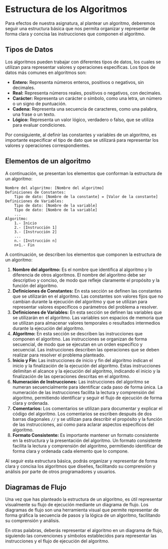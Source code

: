 # Estructura de los Algoritmos

Para efectos de nuestra asignatura, al plantear un algoritmo, deberemos seguir una estructura básica que nos permita
organizar y representar de forma clara y concisa las instrucciones que componen el algoritmo.

## Tipos de Datos

Los algoritmos pueden trabajar con diferentes tipos de datos, los cuales se utilizan para representar valores y
operaciones específicas. Los tipos de datos más comunes en algoritmos son:

- **Entero:** Representa números enteros, positivos o negativos, sin decimales.
- **Real:** Representa números reales, positivos o negativos, con decimales.
- **Carácter:** Representa un carácter o símbolo, como una letra, un número o un signo de puntuación.
- **Cadena:** Representa una secuencia de caracteres, como una palabra, una frase o un texto.
- **Lógico:** Representa un valor lógico, verdadero o falso, que se utiliza para evaluar condiciones.

Por consiguiente, al definir las constantes y variables de un algoritmo, es importante especificar el tipo de dato que
se utilizará para representar los valores y operaciones correspondientes.

## Elementos de un algoritmo

A continuación, se presentan los elementos que conforman la estructura de un algoritmo:

```
Nombre del algoritmo: [Nombre del algoritmo]
Definiciones de Constantes:
    Tipo de dato: [Nombre de la constante] = [Valor de la constante]
Definiciones de Variables:
    Tipo de dato: [Nombre de la variable]
    Tipo de dato: [Nombre de la variable]
    ...
Algoritmo:
    1.- Inicio
    2.- [Instrucción 1]
    3.- [Instrucción 2]
    ...
    n.- [Instrucción n]
    n+1.- Fin
```

A continuación, se describen los elementos que componen la estructura de un algoritmo:

1. **Nombre del algoritmo:** Es el nombre que identifica al algoritmo y lo diferencia de otros algoritmos. El nombre del
   algoritmo debe ser descriptivo y conciso, de modo que refleje claramente el propósito y la función del algoritmo.
2. **Definiciones de Constantes:** En esta sección se definen las constantes que se utilizarán en el algoritmo. Las
   constantes son valores fijos que no cambian durante la ejecución del algoritmo y que se utilizan para representar
   valores específicos o parámetros del problema a resolver.
3. **Definiciones de Variables:** En esta sección se definen las variables que se utilizarán en el algoritmo. Las
   variables son espacios de memoria que se utilizan para almacenar valores temporales o resultados intermedios durante
   la ejecución del algoritmo.
4. **Algoritmo:** En esta sección se describen las instrucciones que componen el algoritmo. Las instrucciones se
   organizan de forma secuencial, de modo que se ejecutan en un orden específico y secuencial. Las instrucciones
   describen las operaciones que se deben realizar para resolver el problema planteado.
5. **Inicio y Fin:** Las instrucciones de inicio y fin del algoritmo indican el inicio y la finalización de la ejecución
   del algoritmo. Estas instrucciones delimitan el alcance y la ejecución del algoritmo, indicando el inicio y la
   finalización de las operaciones descritas en el algoritmo.
6. **Numeración de Instrucciones:** Las instrucciones del algoritmo se numeran secuencialmente para identificar cada
   paso de forma única. La numeración de las instrucciones facilita la lectura y comprensión del algoritmo, permitiendo
   identificar y seguir el flujo de ejecución de forma clara y ordenada.
7. **Comentarios:** Los comentarios se utilizan para documentar y explicar el código del algoritmo. Los comentarios se
   escriben después de dos barras diagonales `//` y se utilizan para describir el propósito y la función de las
   instrucciones, así como para aclarar aspectos específicos del algoritmo.
8. **Formato Consistente:** Es importante mantener un formato consistente en la estructura y la presentación del
   algoritmo. Un formato consistente facilita la lectura y comprensión del algoritmo, permitiendo identificar de forma
   clara y ordenada cada elemento que lo compone.

Al seguir esta estructura básica, podrás organizar y representar de forma clara y concisa los algoritmos que diseñes,
facilitando su comprensión y análisis por parte de otros programadores y usuarios.

## Diagramas de Flujo

Una vez que has planteado la estructura de un algoritmo, es útil representar visualmente su flujo de ejecución mediante
un diagrama de flujo. Los diagramas de flujo son una herramienta visual que permite representar de forma gráfica la
secuencia de pasos y la lógica de un algoritmo, facilitando su comprensión y análisis.

En otras palabras, deberás representar el algoritmo en un diagrama de flujo, siguiendo las convenciones y símbolos
establecidos para representar las instrucciones y el flujo de ejecución del algoritmo.